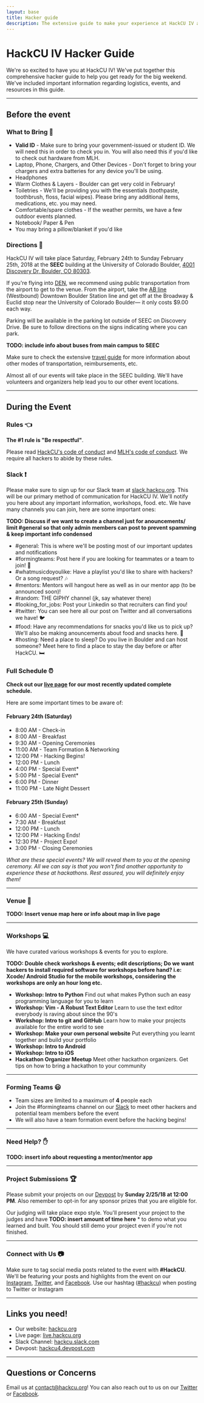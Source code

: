 ```yaml
---
layout: base
title: Hacker guide
description: The extensive guide to make your experience at HackCU IV amazing!
---
```


# HackCU IV Hacker Guide
We're so excited to have you at HackCU IV! We've put together this comprehensive hacker guide to help you get ready for the big weekend. We've included important information regarding logistics, events, and resources in this guide.

----

## Before the event 

### What to Bring :briefcase:

- **Valid ID** - Make sure to bring your government-issued or student ID. We will need this in order to check you in. You will also need this if you'd like to check out hardware from MLH. 
- Laptop, Phone, Chargers, and Other Devices - Don't forget to bring your chargers and extra batteries for any device you'll be using. 
- Headphones 
- Warm Clothes & Layers - Boulder can get very cold in February! 
- Toiletries - We'll be providing you with the essentials (toothpaste, toothbrush, floss, facial wipes). Please  bring any additional items, medications, etc. you may need. 
- Comfortable/spare clothes - If the weather permits, we have a few outdoor events planned. 
- Notebook/ Paper & Pen 
- You may bring a pillow/blanket if you'd like


### Directions :round_pushpin:

HackCU IV will take place Saturday, February 24th to Sunday February 25th, 2018 at the **SEEC** building at the University of Colorado Boulder, [4001 Discovery Dr, Boulder, CO 80303](https://www.google.com/maps/dir//40.0097787,-105.2424016/@40.0097782,-105.2464652,16z/data=!4m2!4m1!3e2). 

If you're flying into [DEN](https://www.flydenver.com/), we recommend using public transportation from the airport to get to the venue. From the airport, take the [AB line](http://www3.rtd-denver.com/schedules/getSchedule.action?runboardId=2431&routeId=AB&routeType=9&&direction=W-Bound&serviceType=1#day) (Westbound) Downtown Boulder Station line and get off at the Broadway & Euclid stop near the University of Colorado Boulder— it only costs $9.00 each way. 

Parking will be available in the parking lot outside of SEEC on Discovery Drive. Be sure to follow directions on the signs indicating where you can park.

**TODO: include info about buses from main campus to SEEC**

Make sure to check the extensive [travel guide](https://pages.hackcu.org/policies/travel/) for more information about other modes of transportation, reimbursements, etc.

Almost all of our events will take place in the SEEC building. We'll have volunteers and organizers help lead you to our other event locations. 

-----

## During the Event

### Rules :point_left:

**The #1 rule is "Be respectful"**.

Please read [HackCU's code of conduct](https://my.hackcu.org/code_conduct/) and [MLH's code of conduct](https://static.mlh.io/docs/mlh-code-of-conduct.pdf). We require all hackers to abide by these rules. 


### Slack :exclamation:

Please make sure to sign up for our Slack team at [slack.hackcu.org](http://slack.hackcu.org). This will be our primary method of communication for HackCU IV. We'll notify you here about any important information, workshops, food. etc. We have many channels you can join, here are some important ones: 

**TODO: Discuss if we want to create a channel just for anouncements/ limit #general so that only admin members can post to prevent spamming & keep important info condensed**

- \#general: This is where we'll be posting most of our important updates and notifications
- \#formingteams: Post here if you are looking for teammates or a team to join! :busts_in_silhouette:
- \#whatmusicdoyoulike: Have a playlist you'd like to share with hackers? Or a song request? :notes:
- \#mentors: Mentors will hangout here as well as in our mentor app (to be announced soon)!
- \#random: THE GIPHY channel (jk, say whatever there)
- \#looking_for_jobs: Post your Linkedin so that recruiters can find you!
- \#twitter: You can see here all our post on Twitter and all conversations we have! :bird:
- \#food: Have any recommendations for snacks you'd like us to pick up? We'll also be making anouncements about food and snacks here. :fries:
- \#hosting: Need a place to sleep? Do you live in Boulder and can host someone? Meet here to find a place to stay the day before or after HackCU. :bed:


### Full Schedule :alarm_clock:

**Check out our  [live page](https://live.hackcu.org) for our most recently updated complete schedule.**


Here are some important times to be aware of:

#### February 24th (Saturday)

- 8:00 AM - Check-in
- 8:00 AM - Breakfast
- 9:30 AM - Opening Ceremonies
- 11:00 AM - Team Formation & Networking
- 12:00 PM - Hacking Begins!
- 12:00 PM - Lunch
- 4:00 PM - Special Event*
- 5:00 PM - Special Event*
- 6:00 PM - Dinner
- 11:00 PM - Late Night Dessert

#### February 25th (Sunday)

- 6:00 AM - Special Event*
- 7:30 AM - Breakfast
- 12:00 PM - Lunch
- 12:00 PM - Hacking Ends!
- 12:30 PM - Project Expo! 
- 3:00 PM - Closing Ceremonies

*What are these special events? We will reveal them to you at the opening ceremony. All we can say is that you won't find another opportunity to experience these at hackathons. Rest assured, you will definitely enjoy them!*

-----

### Venue :bookmark:

**TODO: Insert venue map here or info about map in live page**

-----

### Workshops :computer:

We have curated various workshops & events for you to explore.

**TODO: Double check workshops & events; edit descriptions; Do we want hackers to install required software for workshops before hand? i.e: Xcode/ Android Studio for the mobile workshops, considering the workshops are only an hour long etc.**

- **Workshop: Intro to Python** Find out what makes Python such an easy programming language for you to learn
- **Workshop: Vim - A Robust Text Editor** Learn to use the text editor everybody is raving about since the 90's
- **Workshop: Intro to git and GitHub** Learn how to make your projects available for the entire world to see
- **Workshop: Make your own personal website** Put everything you learnt together and build your portfolio
- **Workshop: Intro to Android**
- **Workshop: Intro to iOS**
- **Hackathon Organizer Meetup** Meet other hackathon organizers. Get tips on how to bring a hackathon to your community

-----

### Forming Teams :smiley:

- Team sizes are limited to a maximum of **4** people each
- Join the \#formingteams channel on our [Slack](http://slack.hackcu.org) to meet other hackers and potential team members before the event
- We will also have a team formation event before the hacking begins!

-----

### Need Help? :raised_hand: 

**TODO: insert info about requesting a mentor/mentor app**

-----

### Project Submissions :trophy:

Please submit your projects on our [Devpost](https://hackcu4.devpost.com/) by **Sunday 2/25/18 at 12:00 PM**.  Also remember to opt-in for any sponsor prizes that you are eligible for.

Our judging will take place expo style. You'll present your project to the judges and have **TODO: insert amount of time here** * to demo what you learned and built. You should still demo your project even if you're not finished. 

-----

### Connect with Us :camera:

Make sure to tag social media posts related to the event with **\#HackCU**. We'll be featuring your posts and highlights from the event on our [Instagram](https://www.instagram.com/hackcu/?hl=en), [Twitter](https://twitter.com/hackcu), and [Facebook](https://www.facebook.com/HackCU/). Use our hashtag ([#hackcu](https://twitter.com/search?q=%23hackcu)) when posting to Twitter or Instagram

-----

## Links you need!

- Our website: [hackcu.org](https://hackcu.org)
- Live page: [live.hackcu.org](https://live.hackcu.org)
- Slack Channel: [hackcu.slack.com](https://hackcu.slack.com)
- Devpost: [hackcu4.devpost.com](https://hackcu4.devpost.com)

-----

## Questions or Concerns 

Email us at [contact@hackcu.org](mailto:contact@hackcu.org)! You can also reach out to us on our [Twitter](https://twitter.com/hackcu) or [Facebook](https://www.facebook.com/HackCU/).